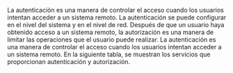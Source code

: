 La autenticación es una manera de controlar el acceso cuando los usuarios intentan acceder a un sistema remoto.
La autenticación se puede configurar en el nivel del sistema y en el nivel de red.
Después de que un usuario haya obtenido acceso a un sistema remoto, la autorización es una manera de limitar las operaciones que el usuario puede realizar.
La autenticación es una manera de controlar el acceso cuando los usuarios intentan acceder a un sistema remoto. En la siguiente tabla, se muestran los servicios que proporcionan autenticación y autorización.
